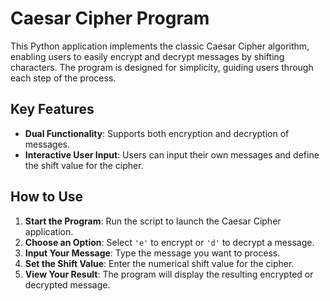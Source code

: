 # Caesar Cipher Program

This Python application implements the classic Caesar Cipher algorithm, enabling users to easily encrypt and decrypt messages by shifting characters. The program is designed for simplicity, guiding users through each step of the process.

## Key Features

- **Dual Functionality**: Supports both encryption and decryption of messages.
- **Interactive User Input**: Users can input their own messages and define the shift value for the cipher.

## How to Use

1. **Start the Program**: Run the script to launch the Caesar Cipher application.
2. **Choose an Option**: Select `'e'` to encrypt or `'d'` to decrypt a message.
3. **Input Your Message**: Type the message you want to process.
4. **Set the Shift Value**: Enter the numerical shift value for the cipher.
5. **View Your Result**: The program will display the resulting encrypted or decrypted message.
